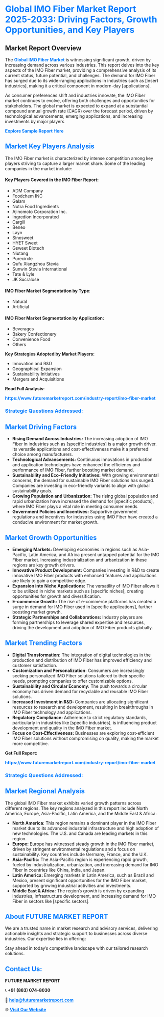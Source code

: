 <h1 style="color: #007BFF;">Global IMO Fiber Market Report 2025-2033: Driving Factors, Growth Opportunities, and Key Players</h1>

<section id="overview">
<h2>Market Report Overview</h2>
<p>The <a href="https://www.futuremarketreport.com/industry-report/imo-fiber-market" style="color: #007BFF; text-decoration: none;"><strong>Global IMO Fiber Market</strong></a> is witnessing significant growth, driven by increasing demand across various industries. This report delves into the key aspects of the IMO Fiber market, providing a comprehensive analysis of its current status, future potential, and challenges. The demand for IMO Fiber has surged due to its wide-ranging applications in industries such as [insert industries], making it a critical component in modern-day [applications].</p>
<p>As consumer preferences shift and industries innovate, the IMO Fiber market continues to evolve, offering both challenges and opportunities for stakeholders. The global market is expected to expand at a substantial compound annual growth rate (CAGR) over the forecast period, driven by technological advancements, emerging applications, and increasing investments by major players.</p>
</section>

<section id="overview">
<p><a href="https://www.futuremarketreport.com/request-sample/reportId=34966" style="color: #007BFF; text-decoration: none;"><strong>Explore Sample Report Here</strong></a></p>
</section>

<section id="key-players">
<h2 style="color: #007BFF;">Market Key Players Analysis</h2>
<p>The IMO Fiber market is characterized by intense competition among key players striving to capture a larger market share. Some of the leading companies in the market include:</p>
<h4>Key Players Covered in the IMO Fiber Report:</h4>
<ul><li>ADM Company</li><li>Foodchem INC</li><li>Galam</li><li>Nutra Food Ingredients</li><li>Ajinomoto Corporation Inc.</li><li>Ingredion Incorporated</li><li>Cargill</li><li>Beneo</li><li>Layn</li><li>Sinosweet</li><li>HYET Sweet</li><li>Gsweet Biotech</li><li>Niutang</li><li>Purecircle</li><li>Qufu Xiangzhou Stevia</li><li>Sunwin Stevia International</li><li>Tate &amp; Lyle</li><li>JK Sucralose</li></ul>
<h4>IMO Fiber Market Segmentation by Type:</h4>
<ul><li>Natural</li><li>Artificial</li></ul>

<h4>IMO Fiber Market Segmentation by Application:</h4>
<ul><li>Beverages</li><li>Bakery Confectionery</li><li>Convenience Food</li><li>Others</li></ul>
<p><strong>Key Strategies Adopted by Market Players:</strong></p>
<ul>
<li>Innovation and R&D</li>
<li>Geographical Expansion</li>
<li>Sustainability Initiatives</li>
<li>Mergers and Acquisitions</li>
</ul>
</section>

<section>
<p><strong>Read Full Analysis: </strong></p><a href="https://www.futuremarketreport.com/industry-report/imo-fiber-market" style="color: #007BFF; text-decoration: none;"><strong>https://www.futuremarketreport.com/industry-report/imo-fiber-market</strong></a>
<h3 style="color: #007BFF;">Strategic Questions Addressed:</h3>
</section>

<section id="driving-factors">
<h2 style="color: #007BFF;">Market Driving Factors</h2>
<ul>
<li><strong>Rising Demand Across Industries:</strong> The increasing adoption of IMO Fiber in industries such as [specific industries] is a major growth driver. Its versatile applications and cost-effectiveness make it a preferred choice among manufacturers.</li>
<li><strong>Technological Advancements:</strong> Continuous innovations in production and application technologies have enhanced the efficiency and performance of IMO Fiber, further boosting market demand.</li>
<li><strong>Sustainability and Eco-Friendly Initiatives:</strong> With growing environmental concerns, the demand for sustainable IMO Fiber solutions has surged. Companies are investing in eco-friendly variants to align with global sustainability goals.</li>
<li><strong>Growing Population and Urbanization:</strong> The rising global population and rapid urbanization have increased the demand for [specific products], where IMO Fiber plays a vital role in meeting consumer needs.</li>
<li><strong>Government Policies and Incentives:</strong> Supportive government regulations and incentives for industries using IMO Fiber have created a conducive environment for market growth.</li>
</ul>
</section>

<section id="growth-opportunities">
<h2 style="color: #007BFF;">Market Growth Opportunities</h2>
<ul>
<li><strong>Emerging Markets:</strong> Developing economies in regions such as Asia-Pacific, Latin America, and Africa present untapped potential for the IMO Fiber market. Increasing industrialization and urbanization in these regions are key growth drivers.</li>
<li><strong>Innovative Product Development:</strong> Companies investing in R&D to create innovative IMO Fiber products with enhanced features and applications are likely to gain a competitive edge.</li>
<li><strong>Expansion into Niche Applications:</strong> The versatility of IMO Fiber allows it to be utilized in niche markets such as [specific niches], creating opportunities for growth and diversification.</li>
<li><strong>E-commerce Growth:</strong> The rise of e-commerce platforms has created a surge in demand for IMO Fiber used in [specific applications], further boosting market growth.</li>
<li><strong>Strategic Partnerships and Collaborations:</strong> Industry players are forming partnerships to leverage shared expertise and resources, driving the development and adoption of IMO Fiber products globally.</li>
</ul>
</section>

<section id="trending-factors">
<h2 style="color: #007BFF;">Market Trending Factors</h2>
<ul>
<li><strong>Digital Transformation:</strong> The integration of digital technologies in the production and distribution of IMO Fiber has improved efficiency and customer satisfaction.</li>
<li><strong>Customization and Personalization:</strong> Consumers are increasingly seeking personalized IMO Fiber solutions tailored to their specific needs, prompting companies to offer customizable options.</li>
<li><strong>Sustainability and Circular Economy:</strong> The push towards a circular economy has driven demand for recyclable and reusable IMO Fiber solutions.</li>
<li><strong>Increased Investment in R&D:</strong> Companies are allocating significant resources to research and development, resulting in breakthroughs in IMO Fiber technology and applications.</li>
<li><strong>Regulatory Compliance:</strong> Adherence to strict regulatory standards, particularly in industries like [specific industries], is influencing product development and quality in the IMO Fiber market.</li>
<li><strong>Focus on Cost-Effectiveness:</strong> Businesses are exploring cost-efficient IMO Fiber solutions without compromising on quality, making the market more competitive.</li>
</ul>
</section>

<section>
<p><strong>Get Full Report: </strong></p><a href="https://www.futuremarketreport.com/industry-report/imo-fiber-market" style="color: #007BFF; text-decoration: none;"><strong>https://www.futuremarketreport.com/industry-report/imo-fiber-market</strong></a>
<h3 style="color: #007BFF;">Strategic Questions Addressed:</h3>
</section>


<section id="regional-analysis">
<h2 style="color: #007BFF;">Market Regional Analysis</h2>
<p>The global IMO Fiber market exhibits varied growth patterns across different regions. The key regions analyzed in this report include North America, Europe, Asia-Pacific, Latin America, and the Middle East & Africa:</p>
<ul>
<li><strong>North America:</strong> This region remains a dominant player in the IMO Fiber market due to its advanced industrial infrastructure and high adoption of new technologies. The U.S. and Canada are leading markets in this region.</li>
<li><strong>Europe:</strong> Europe has witnessed steady growth in the IMO Fiber market, driven by stringent environmental regulations and a focus on sustainability. Key countries include Germany, France, and the U.K.</li>
<li><strong>Asia-Pacific:</strong> The Asia-Pacific region is experiencing rapid growth, fueled by industrialization, urbanization, and increasing demand for IMO Fiber in countries like China, India, and Japan.</li>
<li><strong>Latin America:</strong> Emerging markets in Latin America, such as Brazil and Mexico, present significant opportunities for the IMO Fiber market, supported by growing industrial activities and investments.</li>
<li><strong>Middle East & Africa:</strong> The region’s growth is driven by expanding industries, infrastructure development, and increasing demand for IMO Fiber in sectors like [specific sectors].</li>
</ul>
</section>

<footer>
<h2 style="color: #007BFF;">About FUTURE MARKET REPORT</h2>
<p>We are a trusted name in market research and advisory services, delivering actionable insights and strategic support to businesses across diverse industries. Our expertise lies in offering:</p>

<p>Stay ahead in today’s competitive landscape with our tailored research solutions.</p>

<h2 style="color: #007BFF;">Contact Us:</h2>
<p><strong>FUTURE MARKET REPORT</strong></p>
<p>📞 <strong>+91 (883) 074-8030</strong></p>
<p>📧 <strong><a href="mailto:help@futuremarketreport.com" style="color: #007BFF;">help@futuremarketreport.com</a></strong></p>
<p>🌐 <strong><a href="https://www.futuremarketreport.com/" style="color: #007BFF;">Visit Our Website</a></strong></p>
</footer>